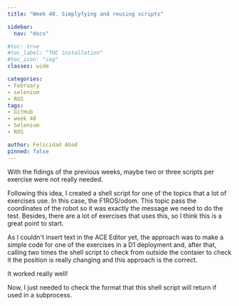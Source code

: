 ```yaml
---
title: "Week 40. Simplyfying and reusing scripts"

sidebar:
  nav: "docs"

#toc: true
#toc_label: "TOC installation"
#toc_icon: "cog"
classes: wide

categories:
- February
- selenium
- ROS
tags:
- GitHub
- week 40
- Selenium
- ROS

author: Felicidad Abad
pinned: false
---
```



With the fidings of the previous weeks, maybe two or three scripts per exercise were not really needed.

Following this idea, I created a shell script for one of the topics that a lot of exercises use. In this case, the F1ROS/odom. This topic pass the coordinates of the robot so it was exactly the message we need to do the test. Besides, there are a lot of exercises that uses this, so I think this is a great point to start.

As I couldn't insert text in the ACE Editor yet, the approach was to make a simple code for one of the exercises in a D1 deployment and, after that, calling two times the shell script to check from outside the contaier to check it the position is really changing and this approach is the correct.

It worked really well!

Now, I just needed to check the format that this shell script will return if used in a subprocess.
